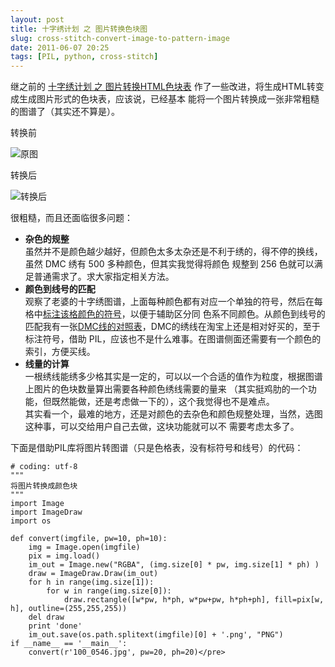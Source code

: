 ```yaml
---
layout: post
title: 十字绣计划 之 图片转换色块图
slug: cross-stitch-convert-image-to-pattern-image
date: 2011-06-07 20:25
tags: [PIL, python, cross-stitch]
---
```


继之前的 [十字绣计划 之 图片转换HTML色块表][1] 作了一些改进，将生成HTML转变成生成图片形式的色块表，应该说，已经基本
能将一个图片转换成一张非常粗糙的图谱了（其实还不算是）。

转换前

![原图](http://pic.yupoo.com/greatghoul_v/B3UGdYui/dhKrp.jpg)

转换后

![转换后](http://pic.yupoo.com/greatghoul_v/B7PSaXHu/small.jpg)


很粗糙，而且还面临很多问题：

 * **杂色的规整**  
   虽然并不是颜色越少越好，但颜色太多太杂还是不利于绣的，得不停的换线，虽然 DMC 绣有 500 多种颜色，但其实我觉得将颜色
   规整到 256 色就可以满足普通需求了。求大家指定相关方法。
 * **颜色到线号的匹配**  
   观察了老婆的十字绣图谱，上面每种颜色都有对应一个单独的符号，然后在每格中[标注该格颜色的符号][2]，以便于辅助区分同
   色系不同颜色。从颜色到线号的匹配我有一张[DMC线的对照表][3]，DMC的绣线在淘宝上还是相对好买的，至于标注符号，借助 
   PIL，应该也不是什么难事。在图谱侧面还需要有一个颜色的索引，方便买线。
 * **线量的计算**  
   一根绣线能绣多少格其实是一定的，可以以一个合适的值作为粒度，根据图谱上图片的色块数量算出需要各种颜色绣线需要的量来
   （其实挺鸡肋的一个功能，但既然能做，还是考虑做一下的），这个我觉得也不是难点。  
   其实看一个，最难的地方，还是对颜色的去杂色和颜色规整处理，当然，选图这种事，可以交给用户自己去做，这块功能就可以不
   需要考虑太多了。  

下面是借助PIL库将图片转图谱（只是色格表，没有标符号和线号）的代码：

    # coding: utf-8
    """
    将图片转换成颜色块
    """
    import Image
    import ImageDraw
    import os

    def convert(imgfile, pw=10, ph=10):
        img = Image.open(imgfile)
        pix = img.load()
        im_out = Image.new("RGBA", (img.size[0] * pw, img.size[1] * ph) )
        draw = ImageDraw.Draw(im_out)
        for h in range(img.size[1]):
            for w in range(img.size[0]):
                draw.rectangle([w*pw, h*ph, w*pw+pw, h*ph+ph], fill=pix[w, h], outline=(255,255,255))
        del draw
        print 'done'
        im_out.save(os.path.splitext(imgfile)[0] + '.png', "PNG")
    if __name__ == '__main__':
        convert(r'100_0546.jpg', pw=20, ph=20)</pre>

[1]: http://www.g2w.me/2011/05/cross-stitch-convert-image-to-html-table/
[2]: http://img08.taobaocdn.com/imgextra/i8/31133170/T2aWNaXnlXXXXXXXXX_!!31133170.jpg
[3]: http://www.meilaodiy.com/10xiu/xianse/dmc-rgb.htm
